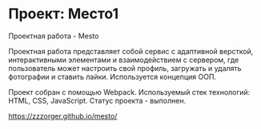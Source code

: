 # Проект: Место1
Проектная работа - Mesto

Проектная работа представляет собой сервис с адаптивной версткой, интерактивными элементами и взаимодействием с сервером, где пользователь может настроить свой профиль, загружать и удалять фотографии и ставить лайки. Используется концепция ООП.

Проект собран с помощью Webpack.
Используемый стек технологий: HTML, CSS, JavaScript.
Статус проекта - выполнен.

https://zzzorger.github.io/mesto/
